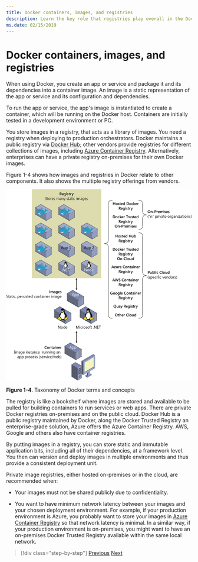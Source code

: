 ```yaml
---
title: Docker containers, images, and registries
description: Learn the key role that registries play overall in the Docker way of deploying applications.
ms.date: 02/15/2019
---
```

# Docker containers, images, and registries

When using Docker, you create an app or service and package it and its dependencies into a container image. An image is a static representation of the app or service and its configuration and dependencies.

To run the app or service, the app's image is instantiated to create a container, which will be running on the Docker host. Containers are initially tested in a development environment or PC.

You store images in a registry, that acts as a library of images. You need a registry when deploying to production orchestrators. Docker maintains a public registry via [Docker Hub](https://hub.docker.com/); other vendors provide registries for different collections of images, including [Azure Container Registry](https://azure.microsoft.com/services/container-registry/). Alternatively, enterprises can have a private registry on-premises for their own Docker images.

Figure 1-4 shows how images and registries in Docker relate to other components. It also shows the multiple registry offerings from vendors.

![A diagram showing the basic taxonomy in Docker.](./media/docker-containers-images-and-registries/taxonomy-of-docker-terms-and-concepts.png)

**Figure 1-4**. Taxonomy of Docker terms and concepts

The registry is like a bookshelf where images are stored and available to be pulled for building containers to run services or web apps. There are private Docker registries on-premises and on the public cloud. Docker Hub is a public registry maintained by Docker, along the Docker Trusted Registry an enterprise-grade solution, Azure offers the Azure Container Registry. AWS, Google and others also have container registries.

By putting images in a registry, you can store static and immutable application bits, including all of their dependencies, at a framework level. You then can version and deploy images in multiple environments and thus provide a consistent deployment unit.

Private image registries, either hosted on-premises or in the cloud, are recommended when:

- Your images must not be shared publicly due to confidentiality.

- You want to have minimum network latency between your images and your chosen deployment environment. For example, if your production environment is Azure, you probably want to store your images in [Azure Container Registry](https://azure.microsoft.com/services/container-registry/) so that network latency is minimal. In a similar way, if your production environment is on-premises, you might want to have an on-premises Docker Trusted Registry available within the same local network.

>[!div class="step-by-step"]
>[Previous](docker-terminology.md)
>[Next](road-to-modern-applications-based-on-containers.md)

